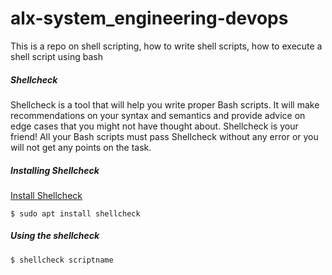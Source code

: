 # alx-system_engineering-devops
This is a repo on shell scripting, how to write shell scripts, how to execute a shell script using bash

##### Shellcheck
Shellcheck is a tool that will help you write proper Bash scripts. It will make recommendations on your syntax and semantics and provide advice on edge cases that you might not have thought about. Shellcheck is your friend! All your Bash scripts must pass Shellcheck without any error or you will not get any points on the task.

##### Installing Shellcheck
[Install Shellcheck](https://github.com/koalaman/shellcheck#installing)
```
$ sudo apt install shellcheck
```

##### Using the shellcheck
```
$ shellcheck scriptname
```
